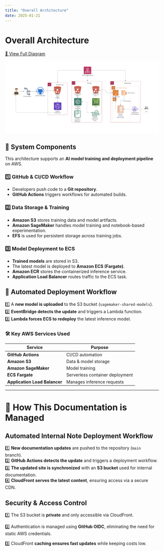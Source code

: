 ```yaml
---
title: "Overall Architecture"
date: 2025-01-21
---
```


# Overall Architecture

[🔗 View Full Diagram](https://lucid.app/lucidchart/893d2023-3eee-4ff0-876d-4c7cd5a2da27/view?page=0_0#)

![Overall Architecture](images/architecture_diagram.png)

## 🔹 System Components
This architecture supports an **AI model training and deployment pipeline** on AWS.

### **1️⃣ GitHub & CI/CD Workflow**
- Developers push code to a **Git repository**.
- **GitHub Actions** triggers workflows for automated builds.

### **2️⃣ Data Storage & Training**
- **Amazon S3** stores training data and model artifacts.
- **Amazon SageMaker** handles model training and notebook-based experimentation.
- **EFS** is used for persistent storage across training jobs.

### **3️⃣ Model Deployment to ECS**
- **Trained models** are stored in S3.
- The latest model is deployed to **Amazon ECS (Fargate)**.
- **Amazon ECR** stores the containerized inference service.
- **Application Load Balancer** routes traffic to the ECS task.

## 📌 **Automated Deployment Workflow**
1️⃣ A **new model is uploaded** to the S3 bucket (`sagemaker-shared-models`).  
2️⃣ **EventBridge detects the update** and triggers a Lambda function.  
3️⃣ **Lambda forces ECS to redeploy** the latest inference model.  

### 🛠 **Key AWS Services Used**
| Service | Purpose |
|---------|---------|
| **GitHub Actions** | CI/CD automation |
| **Amazon S3** | Data & model storage |
| **Amazon SageMaker** | Model training |
| **ECS Fargate** | Serverless container deployment |
| **Application Load Balancer** | Manages inference requests |

---

# 📌 How This Documentation is Managed

## **Automated Internal Note Deployment Workflow**
1️⃣ **New documentation updates** are pushed to the repository (`main` branch).  
2️⃣ **GitHub Actions detects the update** and triggers a deployment workflow.  
3️⃣ **The updated site is synchronized** with an **S3 bucket** used for internal documentation.  
4️⃣ **CloudFront serves the latest content**, ensuring access via a secure CDN.  

## **Security & Access Control**
1️⃣ The S3 bucket is **private** and only accessible via CloudFront.

2️⃣ Authentication is managed using **GitHub OIDC**, eliminating the need for static AWS credentials.

3️⃣ CloudFront **caching ensures fast updates** while keeping costs low.